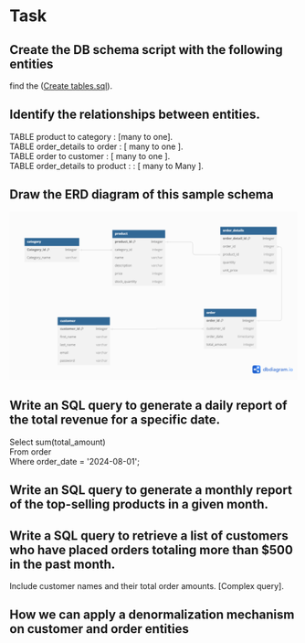 # Task

## Create the DB schema script with the following entities
 find the ([Create tables.sql](https://github.com/mahmoudelhussain/session_3/blob/ba1dad2a92273983a5572cc13edb1fffcee975d7/Create%20tables.sql)).
 
## Identify the relationships between entities.  
  
TABLE product to category : [many to one].  
TABLE order_details to  order : [ many to one ].  
TABLE order to customer  : [ many to one ].  
TABLE order_details to  product :  : [ many to Many ].  
  
  
## Draw the ERD diagram of this sample schema
![ERD](https://github.com/mahmoudelhussain/session_3/blob/a8ee74a5c3ba73fe06f46c9b81070bc2c5059204/ERD.png)
  
## Write an SQL query to generate a daily report of the total revenue for a specific date.  
Select sum(total_amount)  
From order  
Where order_date = '2024-08-01';  
  
## Write an SQL query to generate a monthly report of the top-selling products in a given month.
  
## Write a SQL query to retrieve a list of customers who have placed orders totaling more than $500 in the past month.
Include customer names and their total order amounts. [Complex query].
  
  
## How we can apply a denormalization mechanism on customer and order entities  
  
